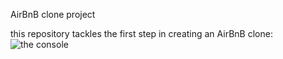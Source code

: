 AirBnB clone project

this repository tackles the first step in creating an AirBnB clone:
![the console](https://s3.amazonaws.com/alx-intranet.hbtn.io/uploads/medias/2018/6/815046647d23428a14ca.png?X-Amz-Algorithm=AWS4-HMAC-SHA256&X-Amz-Credential=AKIARDDGGGOUSBVO6H7D%2F20231112%2Fus-east-1%2Fs3%2Faws4_request&X-Amz-Date=20231112T135956Z&X-Amz-Expires=86400&X-Amz-SignedHeaders=host&X-Amz-Signature=d3bb130d9423b08856eb253f0775b63bf4c7020e772746d3be1e9554d02394f6)
